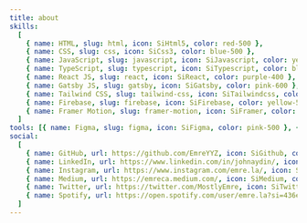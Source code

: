 ```yaml
---
title: about
skills:
  [
    { name: HTML, slug: html, icon: SiHtml5, color: red-500 },
    { name: CSS, slug: css, icon: SiCss3, color: blue-500 },
    { name: JavaScript, slug: javascript, icon: SiJavascript, color: yellow-300 },
    { name: TypeScript, slug: typescript, icon: SiTypescript, color: blue-500 },
    { name: React JS, slug: react, icon: SiReact, color: purple-400 },
    { name: Gatsby JS, slug: gatsby, icon: SiGatsby, color: pink-600 },
    { name: Tailwind CSS, slug: tailwind-css, icon: SiTailwindcss, color: blue-500 },
    { name: Firebase, slug: firebase, icon: SiFirebase, color: yellow-500 },
    { name: Framer Motion, slug: framer-motion, icon: SiFramer, color: purple-500 },
  ]
tools: [{ name: Figma, slug: figma, icon: SiFigma, color: pink-500 }, { name: Adobe Creative Suite, slug: adobe-creative-suite, icon: SiAdobe, color: red-500 }]
social:
  [
    { name: GitHub, url: https://github.com/EmreYYZ, icon: SiGithub, color: gray-900 },
    { name: LinkedIn, url: https://www.linkedin.com/in/johnaydin/, icon: SiLinkedin, color: blue-800 },
    { name: Instagram, url: https://www.instagram.com/emre.la/, icon: SiInstagram, color: pink-800 },
    { name: Medium, url: https://emreca.medium.com/, icon: SiMedium, color: gray-900 },
    { name: Twitter, url: https://twitter.com/MostlyEmre, icon: SiTwitter, color: blue-500 },
    { name: Spotify, url: https://open.spotify.com/user/emre.la?si=436eddc77edf438e, icon: SiSpotify, color: green-500 },
  ]
---
```

